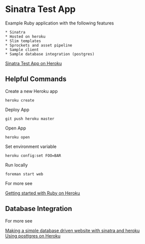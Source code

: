 Sinatra Test App
================

Example Ruby application with the following features

    * Sinatra
    * Hosted on heroku
    * Slim templates
    * Sprockets and asset pipeline
    * Sample client
    * Sample database integration (postgres)
    
[Sinatra Test App on Heroku](https://guarded-caverns-3516.herokuapp.com/) 
    
Helpful Commands
----------------

Create a new Heroku app

`heroku create`

Deploy App

`git push heroku master`

Open App

`heroku open`

Set environment variable

`heroku config:set FOO=BAR`

Run locally

`foreman start web`

For more see

[Getting started with Ruby on Heroku](https://devcenter.heroku.com/articles/getting-started-with-ruby)

Database Integration
--------------------

For more see

[Making a simple database driven website with sinatra and heroku](https://samuelstern.wordpress.com/2012/11/28/making-a-simple-database-driven-website-with-sinatra-and-heroku/)  
[Using posttgres on Heroku](https://devcenter.heroku.com/articles/heroku-postgresql#provisioning-the-add-on)




    